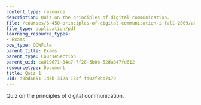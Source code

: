 ```yaml
---
content_type: resource
description: Quiz on the principles of digital communication.
file: /courses/6-450-principles-of-digital-communication-i-fall-2009/a0bd66511d3b312a134ffd02f0bb7479_MIT6_450F09_quiz.pdf
file_type: application/pdf
learning_resource_types:
- Exams
ocw_type: OCWFile
parent_title: Exams
parent_type: CourseSection
parent_uid: ca019671-84c7-7f28-5b0b-52da847fd612
resourcetype: Document
title: Quiz 1
uid: a0bd6651-1d3b-312a-134f-fd02f0bb7479
---
```

Quiz on the principles of digital communication.

